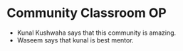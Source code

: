 # Community Classroom OP

- Kunal Kushwaha says that this community is amazing.
- Waseem says that kunal is best mentor.
